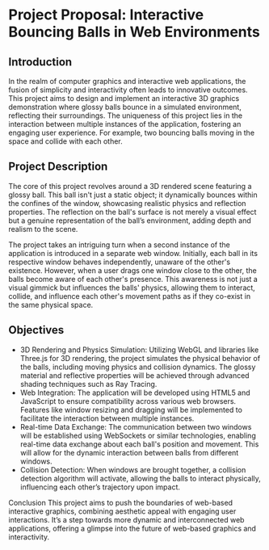 # Project Proposal: Interactive Bouncing Balls in Web Environments
## Introduction
In the realm of computer graphics and interactive web applications, the fusion of simplicity and interactivity often leads to innovative outcomes. This project aims to design and implement an interactive 3D graphics demonstration where glossy balls bounce in a simulated environment, reflecting their surroundings. The uniqueness of this project lies in the interaction between multiple instances of the application, fostering an engaging user experience. For example, two bouncing balls moving in the space and collide with each other.

## Project Description
The core of this project revolves around a 3D rendered scene featuring a glossy ball. This ball isn't just a static object; it dynamically bounces within the confines of the window, showcasing realistic physics and reflection properties. The reflection on the ball's surface is not merely a visual effect but a genuine representation of the ball’s environment, adding depth and realism to the scene.

The project takes an intriguing turn when a second instance of the application is introduced in a separate web window. Initially, each ball in its respective window behaves independently, unaware of the other's existence. However, when a user drags one window close to the other, the balls become aware of each other's presence. This awareness is not just a visual gimmick but influences the balls' physics, allowing them to interact, collide, and influence each other's movement paths as if they co-exist in the same physical space.

## Objectives
- 3D Rendering and Physics Simulation: Utilizing WebGL and libraries like Three.js for 3D rendering, the project simulates the physical behavior of the balls, including moving physics and collision dynamics. The glossy material and reflective properties will be achieved through advanced shading techniques such as Ray Tracing.
- Web Integration: The application will be developed using HTML5 and JavaScript to ensure compatibility across various web browsers. Features like window resizing and dragging will be implemented to facilitate the interaction between multiple instances.
- Real-time Data Exchange: The communication between two windows will be established using WebSockets or similar technologies, enabling real-time data exchange about each ball's position and movement. This will allow for the dynamic interaction between balls from different windows.
- Collision Detection: When windows are brought together, a collision detection algorithm will activate, allowing the balls to interact physically, influencing each other’s trajectory upon impact.

Conclusion
This project aims to push the boundaries of web-based interactive graphics, combining aesthetic appeal with engaging user interactions. It’s a step towards more dynamic and interconnected web applications, offering a glimpse into the future of web-based graphics and interactivity.


